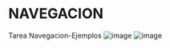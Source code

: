 # NAVEGACION
Tarea Navegacion-Ejemplos
![image](https://github.com/JonathanREV2003/NAVEGACION/assets/99297546/5c8ffaae-36bd-4734-ab71-25931e5fc90e)
![image](https://github.com/JonathanREV2003/NAVEGACION/assets/99297546/26567ad2-8d13-427b-a12f-ca6ee0257435)

